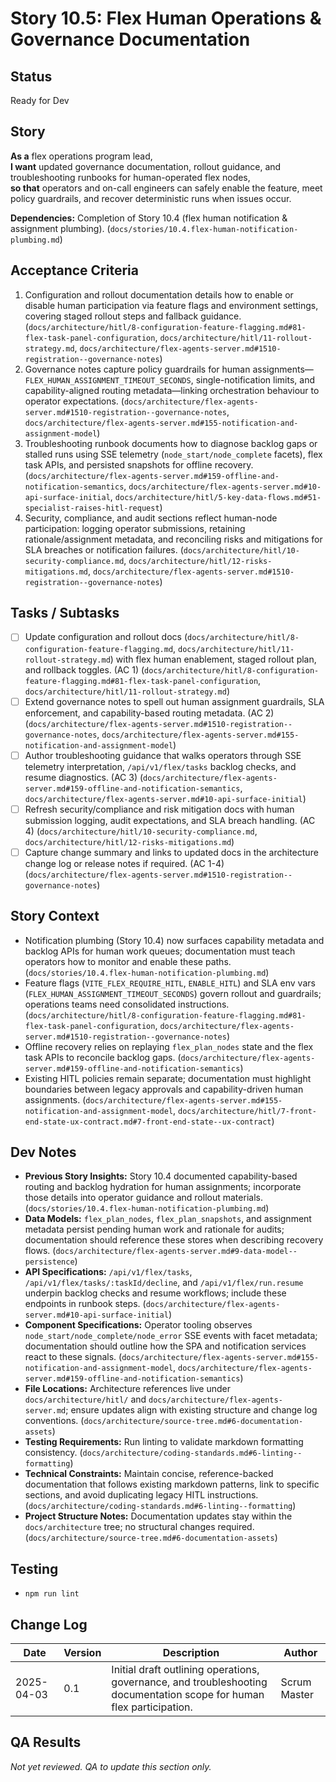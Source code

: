 # Story 10.5: Flex Human Operations & Governance Documentation

## Status
Ready for Dev

## Story
**As a** flex operations program lead,  
**I want** updated governance documentation, rollout guidance, and troubleshooting runbooks for human-operated flex nodes,  
**so that** operators and on-call engineers can safely enable the feature, meet policy guardrails, and recover deterministic runs when issues occur.

**Dependencies:** Completion of Story 10.4 (flex human notification & assignment plumbing). (`docs/stories/10.4.flex-human-notification-plumbing.md`)

## Acceptance Criteria
1. Configuration and rollout documentation details how to enable or disable human participation via feature flags and environment settings, covering staged rollout steps and fallback guidance. (`docs/architecture/hitl/8-configuration-feature-flagging.md#81-flex-task-panel-configuration`, `docs/architecture/hitl/11-rollout-strategy.md`, `docs/architecture/flex-agents-server.md#1510-registration--governance-notes`)
2. Governance notes capture policy guardrails for human assignments—`FLEX_HUMAN_ASSIGNMENT_TIMEOUT_SECONDS`, single-notification limits, and capability-aligned routing metadata—linking orchestration behaviour to operator expectations. (`docs/architecture/flex-agents-server.md#1510-registration--governance-notes`, `docs/architecture/flex-agents-server.md#155-notification-and-assignment-model`)
3. Troubleshooting runbook documents how to diagnose backlog gaps or stalled runs using SSE telemetry (`node_start/node_complete` facets), flex task APIs, and persisted snapshots for offline recovery. (`docs/architecture/flex-agents-server.md#159-offline-and-notification-semantics`, `docs/architecture/flex-agents-server.md#10-api-surface-initial`, `docs/architecture/hitl/5-key-data-flows.md#51-specialist-raises-hitl-request`)
4. Security, compliance, and audit sections reflect human-node participation: logging operator submissions, retaining rationale/assignment metadata, and reconciling risks and mitigations for SLA breaches or notification failures. (`docs/architecture/hitl/10-security-compliance.md`, `docs/architecture/hitl/12-risks-mitigations.md`, `docs/architecture/flex-agents-server.md#1510-registration--governance-notes`)

## Tasks / Subtasks
- [ ] Update configuration and rollout docs (`docs/architecture/hitl/8-configuration-feature-flagging.md`, `docs/architecture/hitl/11-rollout-strategy.md`) with flex human enablement, staged rollout plan, and rollback toggles. (AC 1) (`docs/architecture/hitl/8-configuration-feature-flagging.md#81-flex-task-panel-configuration`, `docs/architecture/hitl/11-rollout-strategy.md`)
- [ ] Extend governance notes to spell out human assignment guardrails, SLA enforcement, and capability-based routing metadata. (AC 2) (`docs/architecture/flex-agents-server.md#1510-registration--governance-notes`, `docs/architecture/flex-agents-server.md#155-notification-and-assignment-model`)
- [ ] Author troubleshooting guidance that walks operators through SSE telemetry interpretation, `/api/v1/flex/tasks` backlog checks, and resume diagnostics. (AC 3) (`docs/architecture/flex-agents-server.md#159-offline-and-notification-semantics`, `docs/architecture/flex-agents-server.md#10-api-surface-initial`)
- [ ] Refresh security/compliance and risk mitigation docs with human submission logging, audit expectations, and SLA breach handling. (AC 4) (`docs/architecture/hitl/10-security-compliance.md`, `docs/architecture/hitl/12-risks-mitigations.md`)
- [ ] Capture change summary and links to updated docs in the architecture change log or release notes if required. (AC 1-4) (`docs/architecture/flex-agents-server.md#1510-registration--governance-notes`)

## Story Context
- Notification plumbing (Story 10.4) now surfaces capability metadata and backlog APIs for human work queues; documentation must teach operators how to monitor and enable these paths. (`docs/stories/10.4.flex-human-notification-plumbing.md`)
- Feature flags (`VITE_FLEX_REQUIRE_HITL`, `ENABLE_HITL`) and SLA env vars (`FLEX_HUMAN_ASSIGNMENT_TIMEOUT_SECONDS`) govern rollout and guardrails; operations teams need consolidated instructions. (`docs/architecture/hitl/8-configuration-feature-flagging.md#81-flex-task-panel-configuration`, `docs/architecture/flex-agents-server.md#1510-registration--governance-notes`)
- Offline recovery relies on replaying `flex_plan_nodes` state and the flex task APIs to reconcile backlog gaps. (`docs/architecture/flex-agents-server.md#159-offline-and-notification-semantics`)
- Existing HITL policies remain separate; documentation must highlight boundaries between legacy approvals and capability-driven human assignments. (`docs/architecture/flex-agents-server.md#155-notification-and-assignment-model`, `docs/architecture/hitl/7-front-end-state-ux-contract.md#7-front-end-state--ux-contract`)

## Dev Notes
- **Previous Story Insights:** Story 10.4 documented capability-based routing and backlog hydration for human assignments; incorporate those details into operator guidance and rollout materials. (`docs/stories/10.4.flex-human-notification-plumbing.md`)
- **Data Models:** `flex_plan_nodes`, `flex_plan_snapshots`, and assignment metadata persist pending human work and rationale for audits; documentation should reference these stores when describing recovery flows. (`docs/architecture/flex-agents-server.md#9-data-model--persistence`)
- **API Specifications:** `/api/v1/flex/tasks`, `/api/v1/flex/tasks/:taskId/decline`, and `/api/v1/flex/run.resume` underpin backlog checks and resume workflows; include these endpoints in runbook steps. (`docs/architecture/flex-agents-server.md#10-api-surface-initial`)
- **Component Specifications:** Operator tooling observes `node_start/node_complete/node_error` SSE events with facet metadata; documentation should outline how the SPA and notification services react to these signals. (`docs/architecture/flex-agents-server.md#155-notification-and-assignment-model`, `docs/architecture/flex-agents-server.md#159-offline-and-notification-semantics`)
- **File Locations:** Architecture references live under `docs/architecture/hitl/` and `docs/architecture/flex-agents-server.md`; ensure updates align with existing structure and change log conventions. (`docs/architecture/source-tree.md#6-documentation-assets`)
- **Testing Requirements:** Run linting to validate markdown formatting consistency. (`docs/architecture/coding-standards.md#6-linting--formatting`)
- **Technical Constraints:** Maintain concise, reference-backed documentation that follows existing markdown patterns, link to specific sections, and avoid duplicating legacy HITL instructions. (`docs/architecture/coding-standards.md#6-linting--formatting`)
- **Project Structure Notes:** Documentation updates stay within the `docs/architecture` tree; no structural changes required. (`docs/architecture/source-tree.md#6-documentation-assets`)

## Testing
- `npm run lint`

## Change Log
| Date | Version | Description | Author |
|------|---------|-------------|--------|
| 2025-04-03 | 0.1 | Initial draft outlining operations, governance, and troubleshooting documentation scope for human flex participation. | Scrum Master |

## QA Results

_Not yet reviewed. QA to update this section only._
